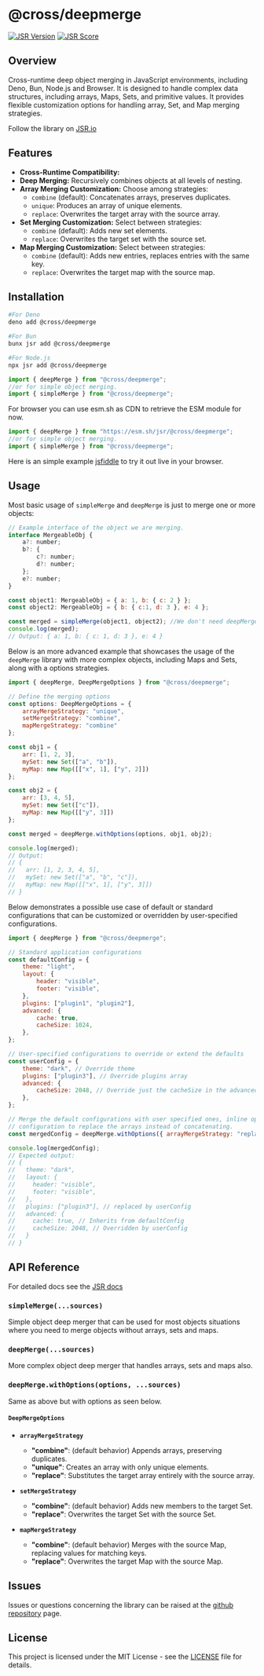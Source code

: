 # @cross/deepmerge

[![JSR Version](https://jsr.io/badges/@cross/deepmerge)](https://jsr.io/@cross/deepmerge)
[![JSR Score](https://jsr.io/badges/@cross/deepmerge/score)](https://jsr.io/@cross/deepmerge/score)

## Overview

Cross-runtime deep object merging in JavaScript environments, including Deno, Bun, Node.js and Browser. It is designed
to handle complex data structures, including arrays, Maps, Sets, and primitive values. It provides flexible
customization options for handling array, Set, and Map merging strategies.

Follow the library on [JSR.io](https://jsr.io/@cross/deepmerge)

## Features

- **Cross-Runtime Compatibility:**
- **Deep Merging:** Recursively combines objects at all levels of nesting.
- **Array Merging Customization:** Choose among strategies:
  - `combine` (default): Concatenates arrays, preserves duplicates.
  - `unique`: Produces an array of unique elements.
  - `replace`: Overwrites the target array with the source array.
- **Set Merging Customization:** Select between strategies:
  - `combine` (default): Adds new set elements.
  - `replace`: Overwrites the target set with the source set.
- **Map Merging Customization:** Select between strategies:
  - `combine` (default): Adds new entries, replaces entries with the same key.
  - `replace`: Overwrites the target map with the source map.

## Installation

```bash
#For Deno
deno add @cross/deepmerge

#For Bun
bunx jsr add @cross/deepmerge

#For Node.js
npx jsr add @cross/deepmerge
```

```javascript
import { deepMerge } from "@cross/deepmerge";
//or for simple object merging.
import { simpleMerge } from "@cross/deepmerge";
```

For browser you can use esm.sh as CDN to retrieve the ESM module for now.

```javascript
import { deepMerge } from "https://esm.sh/jsr/@cross/deepmerge";
//or for simple object merging.
import { simpleMerge } from "@cross/deepmerge";
```

Here is an simple example [jsfiddle](https://jsfiddle.net/pinta365/54gnohdb/) to try it out live in your browser.

## Usage

Most basic usage of `simpleMerge` and `deepMerge` is just to merge one or more objects:

```javascript
// Example interface of the object we are merging.
interface MergeableObj {
    a?: number;
    b?: {
        c?: number;
        d?: number;
    };
    e?: number;
}

const object1: MergeableObj = { a: 1, b: { c: 2 } };
const object2: MergeableObj = { b: { c:1, d: 3 }, e: 4 };

const merged = simpleMerge(object1, object2); //We don't need deepMerge for this simple object.
console.log(merged);
// Output: { a: 1, b: { c: 1, d: 3 }, e: 4 }
```

Below is an more advanced example that showcases the usage of the `deepMerge` library with more complex objects,
including Maps and Sets, along with a options strategies.

```javascript
import { deepMerge, DeepMergeOptions } from "@cross/deepmerge";

// Define the merging options
const options: DeepMergeOptions = {
    arrayMergeStrategy: "unique",
    setMergeStrategy: "combine",
    mapMergeStrategy: "combine"
};

const obj1 = {
    arr: [1, 2, 3],
    mySet: new Set(["a", "b"]),
    myMap: new Map([["x", 1], ["y", 2]])
};

const obj2 = {
    arr: [3, 4, 5],
    mySet: new Set(["c"]),
    myMap: new Map([["y", 3]])
};

const merged = deepMerge.withOptions(options, obj1, obj2);

console.log(merged);
// Output:
// {
//   arr: [1, 2, 3, 4, 5],
//   mySet: new Set(["a", "b", "c"]),
//   myMap: new Map([["x", 1], ["y", 3]]) 
// }
```

Below demonstrates a possible use case of default or standard configurations that can be customized or overridden by
user-specified configurations.

```javascript
import { deepMerge } from "@cross/deepmerge";

// Standard application configurations
const defaultConfig = {
    theme: "light",
    layout: {
        header: "visible",
        footer: "visible",
    },
    plugins: ["plugin1", "plugin2"],
    advanced: {
        cache: true,
        cacheSize: 1024,
    },
};

// User-specified configurations to override or extend the defaults
const userConfig = {
    theme: "dark", // Override theme
    plugins: ["plugin3"], // Override plugins array
    advanced: {
        cacheSize: 2048, // Override just the cacheSize in the advanced config
    },
};

// Merge the default configurations with user specified ones, inline option
// configuration to replace the arrays instead of concatenating.
const mergedConfig = deepMerge.withOptions({ arrayMergeStrategy: "replace" }, defaultConfig, userConfig);

console.log(mergedConfig);
// Expected output:
// {
//   theme: "dark",
//   layout: {
//     header: "visible",
//     footer: "visible",
//   },
//   plugins: ["plugin3"], // replaced by userConfig
//   advanced: {
//     cache: true, // Inherits from defaultConfig
//     cacheSize: 2048, // Overridden by userConfig
//   }
// }
```

## API Reference

For detailed docs see the [JSR docs](https://jsr.io/@cross/deepmerge/doc)

### `simpleMerge(...sources)`

Simple object deep merger that can be used for most objects situations where you need to merge objects without arrays,
sets and maps.

### `deepMerge(...sources)`

More complex object deep merger that handles arrays, sets and maps also.

### `deepMerge.withOptions(options, ...sources)`

Same as above but with options as seen below.

#### `DeepMergeOptions`

- **`arrayMergeStrategy`**
  - **"combine"**: (default behavior) Appends arrays, preserving duplicates.
  - **"unique"**: Creates an array with only unique elements.
  - **"replace"**: Substitutes the target array entirely with the source array.

- **`setMergeStrategy`**
  - **"combine"**: (default behavior) Adds new members to the target Set.
  - **"replace"**: Overwrites the target Set with the source Set.

- **`mapMergeStrategy`**
  - **"combine"**: (default behavior) Merges with the source Map, replacing values for matching keys.
  - **"replace"**: Overwrites the target Map with the source Map.

## Issues

Issues or questions concerning the library can be raised at the
[github repository](https://github.com/cross-org/deepmerge/issues) page.

## License

This project is licensed under the MIT License - see the [LICENSE](LICENSE) file for details.
